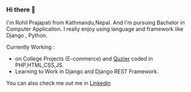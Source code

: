 
### Hi there 👋

I'm Rohil Prajapati from Kathmandu,Nepal. And I'm pursuing Bachelor in Computer Application. I really enjoy using language and framework like Django , Python. 

Currently Working :
- on College Projects (E-commerce) and [Quzier](https://github.com/RohilPrajapati/Quizer) coded in PHP,HTML,CSS,JS. 
- Learning to Work in Django and Django REST Framework.

You can also check me out me in [Linkedin](https://www.linkedin.com/in/rohilprajapati/)

